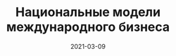 ---
# Page title
title: Национальные модели международного бизнеса

# Title for the menu link if you wish to use a shorter link title, otherwise remove this option.
linktitle: 3-ННМБ

# Page summary for search engines.
summary: Один два три

# Date page published
date: 2021-03-09

# Academic page type (do not modify).
type: book

# Position of this page in the menu. Remove this option to sort alphabetically.
weight: 1
---
